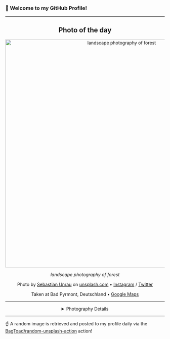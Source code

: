 ### 👋 Welcome to my GitHub Profile!

----
<div align="center">

## Photo of the day
  
  <a href="https://unsplash.com/photos/landscape-photography-of-forest-dJVU4jXV1Q8"><img width="720" src="https://images.unsplash.com/photo-1440847899694-90043f91c7f9?crop=entropy&cs=tinysrgb&fit=max&fm=jpg&ixid=M3w1OTQ0OTd8MHwxfHJhbmRvbXx8fHx8fHx8fDE3Mzc0Mzk3NDl8&ixlib=rb-4.0.3&q=80&w=1080" alt="landscape photography of forest"></a>
  
  <em>landscape photography of forest</em>
  
  <em></em>

  Photo by [Sebastian Unrau](null) on [unsplash.com](https://unsplash.com/) • [Instagram](https://instagram.com/cxrtbain) / [Twitter](https://twitter.com/cxrtbain)
  
  Taken at Bad Pyrmont, Deutschland • [Google Maps](https://www.google.com/maps/search/?api=1&query=51.9855648,9.25209110000003)
  
  ---
  
<details>
<summary>Photography Details</summary>
  
| Parameter     | Value |
| ------------- | ----- |
| Camera Model  | ILCE-6000 |
| Exposure Time | 1/125 |
| Aperture      | 3.5 |
| Focal Length  | 16.0 |
| ISO           | 250 |
| Location      | Bad Pyrmont, Deutschland (Deutschland) |
| Coordinates   | Latitude 51.9855648, Longitude 9.25209110000003 |

</details>

</div>

----

☝️ A random image is retrieved and posted to my profile daily via the [BagToad/random-unsplash-action](https://github.com/BagToad/random-unsplash-action) action!
